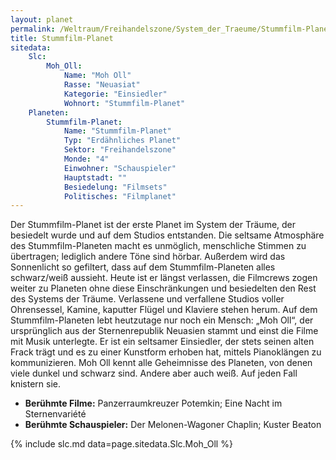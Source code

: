 ```yaml
---
layout: planet
permalink: /Weltraum/Freihandelszone/System_der_Traeume/Stummfilm-Planet
title: Stummfilm-Planet
sitedata:
    Slc:
        Moh_Oll:
            Name: "Moh Oll"
            Rasse: "Neuasiat"
            Kategorie: "Einsiedler"
            Wohnort: "Stummfilm-Planet"
    Planeten:
        Stummfilm-Planet:
            Name: "Stummfilm-Planet"
            Typ: "Erdähnliches Planet"
            Sektor: "Freihandelszone"
            Monde: "4"
            Einwohner: "Schauspieler"
            Hauptstadt: ""
            Besiedelung: "Filmsets"
            Politisches: "Filmplanet"
---
```




Der Stummfilm-Planet ist der erste Planet im System der Träume, der besiedelt wurde und auf dem Studios entstanden. Die seltsame Atmosphäre des Stummfilm-Planeten macht es unmöglich, menschliche Stimmen zu übertragen; lediglich andere Töne sind hörbar. Außerdem wird das Sonnenlicht so gefiltert, dass auf dem Stummfilm-Planeten alles schwarz/weiß aussieht. Heute ist er längst verlassen, die Filmcrews zogen weiter zu Planeten ohne diese Einschränkungen und besiedelten den Rest des Systems der Träume. Verlassene und verfallene Studios voller Ohrensessel, Kamine, kaputter Flügel und Klaviere stehen herum. Auf dem Stummfilm-Planeten lebt heutzutage nur noch ein Mensch: „Moh Oll“, der ursprünglich aus der Sternenrepublik Neuasien stammt und einst die Filme mit Musik unterlegte. Er ist ein seltsamer Einsiedler, der stets seinen alten Frack trägt und es zu einer Kunstform erhoben hat, mittels Pianoklängen zu kommunizieren. Moh Oll kennt alle Geheimnisse des Planeten, von denen viele dunkel und schwarz sind. Andere aber auch weiß. Auf jeden Fall knistern sie.

- **Berühmte Filme:** Panzerraumkreuzer Potemkin; Eine Nacht im Sternenvari&eacute;t&eacute;
- **Berühmte Schauspieler:** Der Melonen-Wagoner Chaplin; Kuster Beaton

{% include slc.md data=page.sitedata.Slc.Moh_Oll %}
